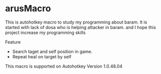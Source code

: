 # arusMacro
This is autohotkey macro to study my programming about baram.
It is started with lack of dosa who is helping attacker in baram. and I hope this project increase my programming skills

Feature
- Search taget and self position in game.
- Repeat heal on target by self

This macro is supported on Autohotkey Version 1.0.48.04